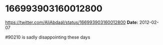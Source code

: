 # 166993903160012800
https://twitter.com/AliAbdaal/status/166993903160012800
**Date:** 2012-02-07

#90210 is sadly disappointing these days
